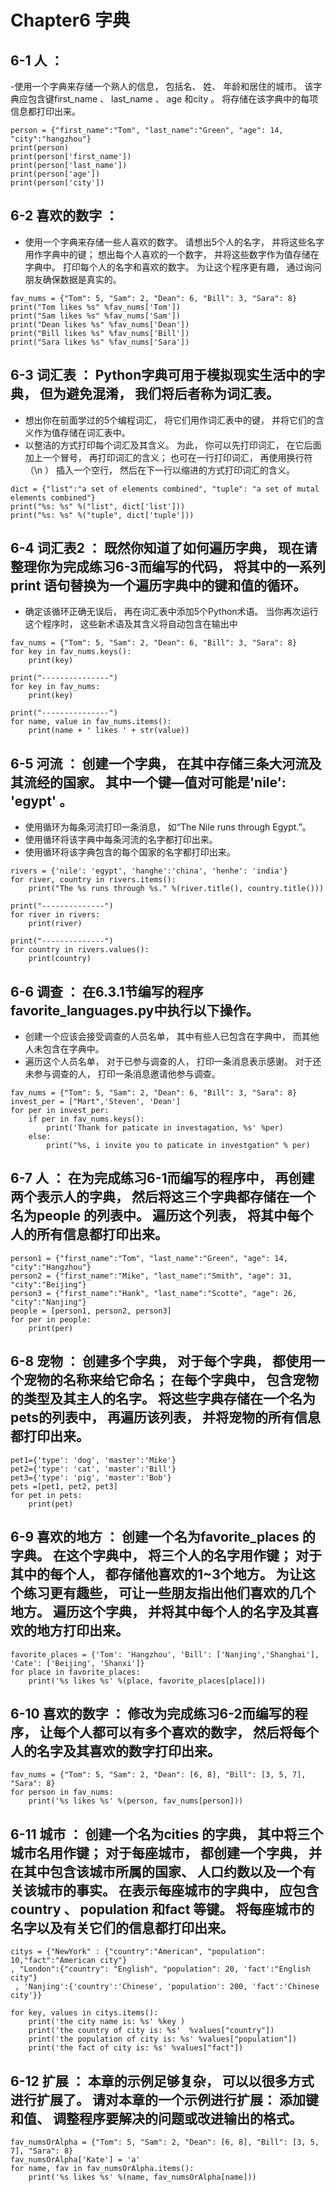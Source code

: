 # Chapter6 字典

## 6-1 人 ： 
-使用一个字典来存储一个熟人的信息， 包括名、 姓、 年龄和居住的城市。 该字典应包含键first_name 、 last_name 、 age 和city 。 将存储在该字典中的每项信息都打印出来。
````
person = {"first_name":"Tom", "last_name":"Green", "age": 14, "city":"hangzhou"}
print(person)
print(person['first_name'])
print(person['last_name'])
print(person['age'])
print(person['city'])
````

## 6-2 喜欢的数字 ： 
- 使用一个字典来存储一些人喜欢的数字。 请想出5个人的名字， 并将这些名字用作字典中的键； 想出每个人喜欢的一个数字， 并将这些数字作为值存储在字典中。 打印每个人的名字和喜欢的数字。
为让这个程序更有趣， 通过询问朋友确保数据是真实的。
````
fav_nums = {"Tom": 5, "Sam": 2, "Dean": 6, "Bill": 3, "Sara": 8}
print("Tom likes %s" %fav_nums['Tom'])
print("Sam likes %s" %fav_nums['Sam'])
print("Dean likes %s" %fav_nums['Dean'])
print("Bill likes %s" %fav_nums['Bill'])
print("Sara likes %s" %fav_nums['Sara'])
````

## 6-3 词汇表 ： Python字典可用于模拟现实生活中的字典， 但为避免混淆， 我们将后者称为词汇表。
- 想出你在前面学过的5个编程词汇， 将它们用作词汇表中的键， 并将它们的含义作为值存储在词汇表中。
- 以整洁的方式打印每个词汇及其含义。 为此， 你可以先打印词汇， 在它后面加上一个冒号， 再打印词汇的含义； 也可在一行打印词汇， 再使用换行符（\n ） 插入一个空行， 然后在下一行以缩进的方式打印词汇的含义。
````
dict = {"list":"a set of elements combined", "tuple": "a set of mutal elements combined"}
print("%s: %s" %("list", dict['list']))
print("%s: %s" %("tuple", dict['tuple']))
````

## 6-4 词汇表2 ： 既然你知道了如何遍历字典， 现在请整理你为完成练习6-3而编写的代码， 将其中的一系列print 语句替换为一个遍历字典中的键和值的循环。 
* 确定该循环正确无误后， 再在词汇表中添加5个Python术语。 当你再次运行这个程序时， 这些新术语及其含义将自动包含在输出中
````
fav_nums = {"Tom": 5, "Sam": 2, "Dean": 6, "Bill": 3, "Sara": 8}
for key in fav_nums.keys():
    print(key)

print("---------------")
for key in fav_nums:
    print(key)

print("---------------")
for name, value in fav_nums.items():
    print(name + ' likes ' + str(value))
````
## 6-5 河流 ： 创建一个字典， 在其中存储三条大河流及其流经的国家。 其中一个键—值对可能是'nile': 'egypt' 。
- 使用循环为每条河流打印一条消息， 如“The Nile runs through Egypt.”。
- 使用循环将该字典中每条河流的名字都打印出来。
- 使用循环将该字典包含的每个国家的名字都打印出来。
````
rivers = {'nile': 'egypt', 'hanghe':'china', 'henhe': 'india'}
for river, country in rivers.items():
    print("The %s runs through %s." %(river.title(), country.title()))

print("--------------")
for river in rivers:
    print(river)

print("--------------")
for country in rivers.values():
    print(country)
````

## 6-6 调查 ： 在6.3.1节编写的程序favorite_languages.py中执行以下操作。
- 创建一个应该会接受调查的人员名单， 其中有些人已包含在字典中， 而其他人未包含在字典中。
- 遍历这个人员名单， 对于已参与调查的人， 打印一条消息表示感谢。 对于还未参与调查的人， 打印一条消息邀请他参与调查。
````
fav_nums = {"Tom": 5, "Sam": 2, "Dean": 6, "Bill": 3, "Sara": 8}
invest_per = ["Mart",'Steven', 'Dean']
for per in invest_per:
    if per in fav_nums.keys():
        print('Thank for paticate in investagation, %s' %per)
    else:
        print("%s, i invite you to paticate in investgation" % per)

````

## 6-7 人 ： 在为完成练习6-1而编写的程序中， 再创建两个表示人的字典， 然后将这三个字典都存储在一个名为people 的列表中。 遍历这个列表， 将其中每个人的所有信息都打印出来。
````
person1 = {"first_name":"Tom", "last_name":"Green", "age": 14, "city":"Hangzhou"}
person2 = {"first_name":"Mike", "last_name":"Smith", "age": 31, "city":"Beijing"}
person3 = {"first_name":"Hank", "last_name":"Scotte", "age": 26, "city":"Nanjing"}
people = [person1, person2, person3]
for per in people:
    print(per)
````


## 6-8 宠物 ： 创建多个字典， 对于每个字典， 都使用一个宠物的名称来给它命名； 在每个字典中， 包含宠物的类型及其主人的名字。 将这些字典存储在一个名为pets的列表中， 再遍历该列表， 并将宠物的所有信息都打印出来。
````
pet1={'type': 'dog', 'master':'Mike'}
pet2={'type': 'cat', 'master':'Bill'}
pet3={'type': 'pig', 'master':'Bob'}
pets =[pet1, pet2, pet3]
for pet in pets:
    print(pet)
````

## 6-9 喜欢的地方 ： 创建一个名为favorite_places 的字典。 在这个字典中， 将三个人的名字用作键； 对于其中的每个人， 都存储他喜欢的1~3个地方。 为让这个练习更有趣些， 可让一些朋友指出他们喜欢的几个地方。 遍历这个字典， 并将其中每个人的名字及其喜欢的地方打印出来。
````
favorite_places = {'Tom': 'Hangzhou', 'Bill': ['Nanjing','Shanghai'], 'Cate': ['Beijing', 'Shanxi']}
for place in favorite_places:
    print('%s likes %s' %(place, favorite_places[place]))
````

## 6-10 喜欢的数字 ： 修改为完成练习6-2而编写的程序， 让每个人都可以有多个喜欢的数字， 然后将每个人的名字及其喜欢的数字打印出来。
````
fav_nums = {"Tom": 5, "Sam": 2, "Dean": [6, 8], "Bill": [3, 5, 7], "Sara": 8}
for person in fav_nums:
    print('%s likes %s' %(person, fav_nums[person]))
````

## 6-11 城市 ： 创建一个名为cities 的字典， 其中将三个城市名用作键； 对于每座城市， 都创建一个字典， 并在其中包含该城市所属的国家、 人口约数以及一个有关该城市的事实。 在表示每座城市的字典中， 应包含country 、 population 和fact 等键。 将每座城市的名字以及有关它们的信息都打印出来。
````
citys = {"NewYork" : {"country":"American", "population": 10,"fact":"American city"}
, "London":{"country": "English", "population": 20, 'fact':"English city"}
 , 'Nanjing':{'country':'Chinese', 'population': 200, 'fact':'Chinese city'}}  

for key, values in citys.items():
    print('the city name is: %s' %key )
    print('the country of city is: %s'  %values["country"])
    print('the population of city is: %s' %values["population"])
    print('the fact of city is: %s' %values["fact"])

````

## 6-12 扩展 ： 本章的示例足够复杂， 可以以很多方式进行扩展了。 请对本章的一个示例进行扩展： 添加键和值、 调整程序要解决的问题或改进输出的格式。
````
fav_numsOrAlpha = {"Tom": 5, "Sam": 2, "Dean": [6, 8], "Bill": [3, 5, 7], "Sara": 8}
fav_numsOrAlpha['Kate'] = 'a'
for name, fav in fav_numsOrAlpha.items():
    print('%s likes %s' %(name, fav_numsOrAlpha[name]))
````
